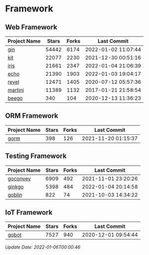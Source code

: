 # Framework

## Web Framework
| Project Name | Stars | Forks | Last Commit |
| ------------ | ----- | ----- | ----------- |
| [gin](https://github.com/gin-gonic/gin) | 54442 | 6174 | 2022-01-02 11:07:44 |
| [kit](https://github.com/go-kit/kit) | 22077 | 2230 | 2021-12-30 00:51:16 |
| [iris](https://github.com/kataras/iris) | 21661 | 2347 | 2022-01-04 21:06:39 |
| [echo](https://github.com/labstack/echo) | 21390 | 1903 | 2022-01-03 19:04:17 |
| [revel](https://github.com/revel/revel) | 12471 | 1405 | 2020-07-12 05:57:36 |
| [martini](https://github.com/go-martini/martini) | 11389 | 1132 | 2017-01-21 21:58:54 |
| [beego](https://github.com/astaxie/beego) | 340 | 104 | 2020-12-13 11:36:23 |

## ORM Framework
| Project Name | Stars | Forks | Last Commit |
| ------------ | ----- | ----- | ----------- |
| [gorm](https://github.com/jinzhu/gorm) | 398 | 126 | 2021-11-20 01:15:37 |

## Testing Framework
| Project Name | Stars | Forks | Last Commit |
| ------------ | ----- | ----- | ----------- |
| [goconvey](https://github.com/smartystreets/goconvey) | 6909 | 492 | 2021-11-01 23:20:26 |
| [ginkgo](https://github.com/onsi/ginkgo) | 5398 | 484 | 2022-01-04 20:14:58 |
| [goblin](https://github.com/franela/goblin) | 822 | 74 | 2021-10-03 14:34:22 |

## IoT Framework
| Project Name | Stars | Forks | Last Commit |
| ------------ | ----- | ----- | ----------- |
| [gobot](https://github.com/hybridgroup/gobot) | 7527 | 940 | 2020-12-01 09:54:44 |

*Update Date: 2022-01-06T00:00:46*